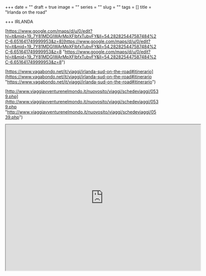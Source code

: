 +++
date = ""
draft = true
image = ""
series = ""
slug = ""
tags = []
title = "Irlanda on the road"

+++
IRLANDA

[https://www.google.com/maps/d/u/0/edit?hl=it&mid=19_7Y81MDGIWArMpXFlbfxTubvFY&ll=54.282825447587484%2C-6.651641749999953&z=8](https://www.google.com/maps/d/u/0/edit?hl=it&mid=19_7Y81MDGIWArMpXFlbfxTubvFY&ll=54.282825447587484%2C-6.651641749999953&z=8 "https://www.google.com/maps/d/u/0/edit?hl=it&mid=19_7Y81MDGIWArMpXFlbfxTubvFY&ll=54.282825447587484%2C-6.651641749999953&z=8")

[https://www.vagabondo.net/it/viaggi/irlanda-sud-on-the-road#itinerario](https://www.vagabondo.net/it/viaggi/irlanda-sud-on-the-road#itinerario "https://www.vagabondo.net/it/viaggi/irlanda-sud-on-the-road#itinerario")

[http://www.viaggiavventurenelmondo.it/nuovosito/viaggi/schedeviaggi/0539.php](http://www.viaggiavventurenelmondo.it/nuovosito/viaggi/schedeviaggi/0539.php "http://www.viaggiavventurenelmondo.it/nuovosito/viaggi/schedeviaggi/0539.php")


<iframe src="https://www.google.com/maps/d/embed?mid=1nVrKWHg8PcAj27_ik_6cazN1sPYmTksC" width="640" height="480"></iframe>